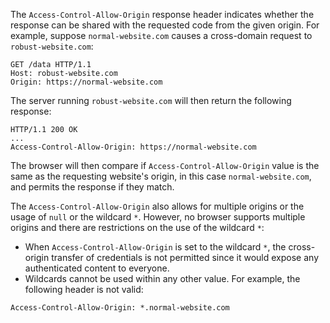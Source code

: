 The `Access-Control-Allow-Origin` response header indicates whether the response can be shared with the requested code from the given origin. For example, suppose `normal-website.com` causes a cross-domain request to `robust-website.com`:
```http
GET /data HTTP/1.1
Host: robust-website.com
Origin: https://normal-website.com
```
The server running `robust-website.com` will then return the following response:
```http
HTTP/1.1 200 OK
...
Access-Control-Allow-Origin: https://normal-website.com
```
The browser will then compare if `Access-Control-Allow-Origin` value is the same as the requesting website's origin, in this case `normal-website.com`, and permits the response if they match.

The `Access-Control-Allow-Origin` also allows for multiple origins or the usage of `null` or the wildcard `*`. However, no browser supports multiple origins and there are restrictions on the use of the wildcard `*`:
- When `Access-Control-Allow-Origin` is set to the wildcard `*`, the cross-origin transfer of credentials is not permitted since it would expose any authenticated content to everyone.
- Wildcards cannot be used within any other value. For example, the following header is not valid:
```txt
Access-Control-Allow-Origin: *.normal-website.com
```